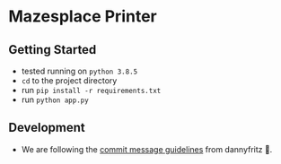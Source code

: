 # Mazesplace Printer

## Getting Started

-	tested running on `python 3.8.5`
- `cd` to the project directory
- run `pip install -r requirements.txt`
- run `python app.py`

## Development

-   We are following the
    [commit message guidelines](https://github.com/dannyfritz/commit-message-emoji)
    from dannyfritz 🤩.